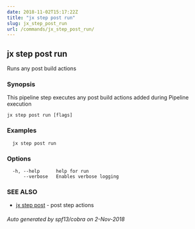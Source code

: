 ```yaml
---
date: 2018-11-02T15:17:22Z
title: "jx step post run"
slug: jx_step_post_run
url: /commands/jx_step_post_run/
---
```

## jx step post run

Runs any post build actions

### Synopsis

This pipeline step executes any post build actions added during Pipeline execution

```
jx step post run [flags]
```

### Examples

```
  jx step post run
```

### Options

```
  -h, --help      help for run
      --verbose   Enables verbose logging
```

### SEE ALSO

* [jx step post](/commands/jx_step_post/)	 - post step actions

###### Auto generated by spf13/cobra on 2-Nov-2018
